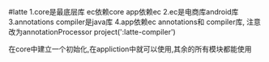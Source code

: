 #latte
1.core是最底层库   ec依赖core  app依赖ec
2.ec是电商库android库
3.annotations compiler是java库
4.app依赖ec annotations和 compiler库, 注意改为annotationProcessor project(':latte-compiler')

在core中建立一个初始化,在appliction中就可以使用,其余的所有模块都能使用
